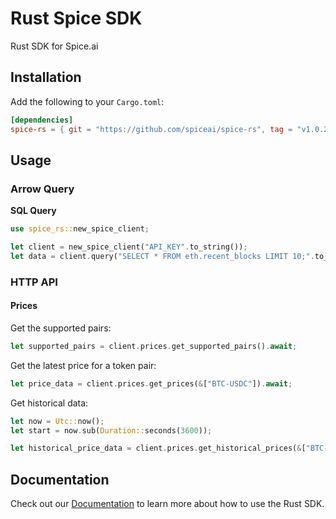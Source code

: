 # Rust Spice SDK

Rust SDK for Spice.ai

## Installation

Add the following to your `Cargo.toml`:

```toml
[dependencies]
spice-rs = { git = "https://github.com/spiceai/spice-rs", tag = "v1.0.2" }
```

## Usage

### Arrow Query

**SQL Query**

```rust
use spice_rs::new_spice_client;

let client = new_spice_client("API_KEY".to_string());
let data = client.query("SELECT * FROM eth.recent_blocks LIMIT 10;".to_string()).await;
```

### HTTP API
#### Prices

Get the supported pairs:

```rust
let supported_pairs = client.prices.get_supported_pairs().await;
```

Get the latest price for a token pair:

```rust
let price_data = client.prices.get_prices(&["BTC-USDC"]).await;
```

Get historical data:

```rust
let now = Utc::now();
let start = now.sub(Duration::seconds(3600));

let historical_price_data = client.prices.get_historical_prices(&["BTC-USDC"], Some(start),Some(now), Option::None).await;
```

## Documentation
Check out our [Documentation](https://docs.spice.ai/sdks/rust-sdk) to learn more about how to use the Rust SDK.
